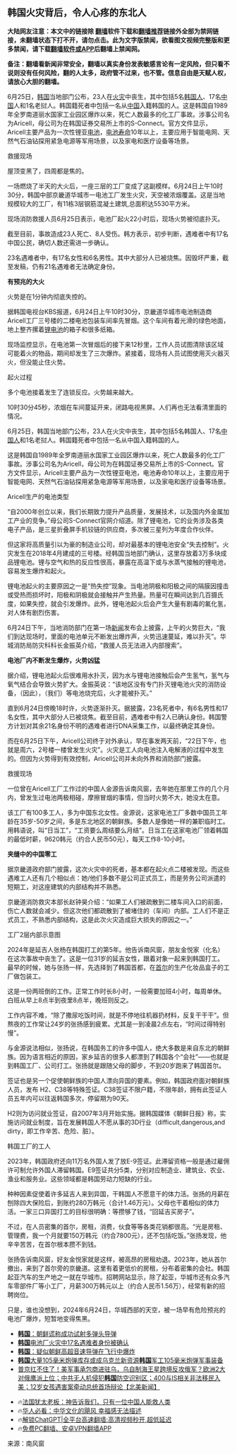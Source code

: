 <!-- 面包屑导航 --> <h2>韩国火灾背后，令人心疼的东北人</h2> <p class="notice"><b>大陆网友注意：本文中的链接除 <a href="https://github.com/bannedbook/fanqiang" >翻墙</a>软件下载和<a href="https://github.com/killgcd/justmysocks/blob/master/README.md">翻墙推荐</a>链接外全部为禁网链接，未翻墙状态下打不开，请勿点击。此为文字版禁闻，欲看图文视频完整版和更多禁闻，请下载<a href="https://github.com/bannedbook/fanqiang">翻墙软件或APP</a>后翻墙上禁闻网。</p><p>备注：翻墙看新闻非常安全，翻墙以真实身份发表敏感言论有一定风险，但只看不说则没有任何风险，翻的人太多，政府管不过来，也不管。信息自由是天赋人权，请放心大胆的翻墙。</b></p>  <div class="entry"> <p id="summary">6月25日，<a href="https://www.bannedbook.org/bnews/tag/%e9%9f%a9%e5%9b%bd/" class="st_tag internal_tag" rel="tag" title="标签 韩国 下的日志">韩国</a>当地部门公布，23人在<a href="https://www.bannedbook.org/bnews/tag/%e7%81%ab%e7%81%be/" class="st_tag internal_tag" rel="tag" title="标签 火灾 下的日志">火灾</a>中丧生，其中包括5名<a href="https://www.bannedbook.org/bnews/tag/%e9%9f%a9%e5%9b%bd%e4%ba%ba/" class="st_tag internal_tag" rel="tag" title="标签 韩国人 下的日志">韩国人</a>、17名<span class='wp_keywordlink_affiliate'><a href="https://www.bannedbook.org/" title="中国" target="_blank">中国</a></span>人和1名老挝人。韩国籍死者中包括一名从<a href="https://www.bannedbook.org/bnews/tag/%E4%B8%AD%E5%9B%BD/" class="st_tag internal_tag" rel="tag" title="标签 中国 下的日志">中国</a>入籍韩国的人。这是韩国自1989年全罗南道丽水国家工业园区爆炸以来，死亡人数最多的化工厂事故。涉事公司名为Aricell，母公司为在韩国证券交易所上市的S-Connect。官方文件显示，Aricell主要产品为一次性锂亚<a href="https://www.bannedbook.org/bnews/tag/%e7%94%b5%e6%b1%a0/" class="st_tag internal_tag" rel="tag" title="标签 电池 下的日志">电池</a>，<a href="https://www.bannedbook.org/bnews/tag/%E7%94%B5%E6%B1%A0%E5%AF%BF%E5%91%BD/" class="st_tag internal_tag" rel="tag" title="标签 电池寿命 下的日志">电池寿命</a>10年以上，主要应用于智能电网、天然气石油钻探用紧急电源等军用场景，以及家电和医疗设备等场景。</p> <p id="conimg">救援现场</p> <p>屋顶变黑了，四周都是焦的。</p> <p>一场燃烧了半天的大火后，一座三层的工厂变成了这副模样。6月24日上午10时30分，韩国中部京畿道华城市一电池工厂发生火灾，天空被浓烟覆盖。这是当地规模较大的工厂，有11栋3层钢筋混凝土建筑,总面积达5530平方米。</p> <p>现场消防救援人员6月25日表示，电池厂起火22小时后，现场火势被彻底扑灭。</p> <p>截至目前，事故造成23人死亡、8人受伤。韩方表示，初步判断，遇难者中有17名中国公民，确切人数还需进一步确认。</p> <p>23名遇难者中，有17名女性和6名男性。其中大部分人已被烧焦。因毁坏严重，截至发稿，仍有21名遇难者无法确定身份。</p> <p><strong>有预兆的大火</strong></p> <p>火势是在1分钟内彻底失控的。</p> <p>据韩国电视台KBS报道，6月24日上午10时30分，京畿道华城市电池制造商Aricell工厂三号楼的二楼电池包装车间率先冒烟。这个车间有着光滑的绿色地面，地上整齐摞着<a href="https://www.bannedbook.org/bnews/tag/%E9%94%82%E7%94%B5%E6%B1%A0/" class="st_tag internal_tag" rel="tag" title="标签 锂电池 下的日志">锂电池</a>的箱子和很多纸箱。</p> <p>现场监控显示，在电池第一次冒烟后的接下来12秒里，工作人员试图清除该区域可能着火的物品，期间却发生了三次爆炸。紧接着，现场有人员试图使用灭火器灭火，但没能止住火势。</p>  <p>起火过程</p> <p>多个电池接着发生了连锁反应。火势越来越大。</p> <p>10时30分45秒，浓烟在车间蔓延开来，闭路电视黑屏。人们再也无法看清里面的情况。</p> <p>6月25日，韩国当地部门公布，23人在火灾中丧生，其中包括5名韩国人、17名<a href="https://www.bannedbook.org/bnews/tag/%e4%b8%ad%e5%9b%bd%e4%ba%ba/" class="st_tag internal_tag" rel="tag" title="标签 中国人 下的日志">中国人</a>和1名老挝人。韩国籍死者中包括一名从中国入籍韩国的人。</p> <p>这是韩国自1989年全罗南道丽水国家工业园区爆炸以来，死亡人数最多的化工厂事故。涉事公司名为Aricell，母公司为在韩国证券交易所上市的S-Connect。官方文件显示，Aricell主要产品为一次性锂亚电池，电池寿命10年以上，主要应用于智能电网、天然气石油钻探用紧急电源等军用场景，以及家电和医疗设备等场景。</p> <p>Aricell生产的电池类型</p> <p>“自2000年创立以来，我们长期致力提升产品质量，发展技术，以及国内外金属加工产业的竞争。”母公司S-Connect官网介绍道。除了锂电池，它的业务涉及各类电子产品，是三星折叠屏手机铰链的供应商，多次被三星列为年度合作伙伴。</p> <p>但这家将高质量引以为豪的制造业公司，却对最基本的锂电池安全“失去控制”。火灾发生在2018年4月建成的三号楼。经韩国当地部门确认，这里存放着3万多块成品锂电池。锂与空气和热的反应性很高，暴露在高温下或与水蒸气接触的锂电池，容易发生爆炸和起火。</p> <p>锂电池起火的主要原因之一是“热失控”现象。当电池阴极和阳极之间的隔膜因撞击或受热而损坏时，阳极和阴极就会接触并产生热量。热量可在瞬间达到几百摄氏度，如果失控，就会引发爆炸。此外，锂电池起火后会产生大量有剧毒的氟化氢，对人体有剧烈伤害。</p> <p>6月24日下午，当地消防部门在第一场<span class='wp_keywordlink_affiliate'><a href="https://www.bannedbook.org/" title="新闻">新闻</a></span>发布会上披露，上午的火势巨大，“我们到达现场时，里面的电池单元不断发出爆炸声，火势迅速蔓延，难以扑灭”。华城消防局防灾科科长金振英介绍，“救援人员无法进入内部搜索”。</p> <p><strong>电池厂内不断发生爆炸，火势凶猛</strong></p>  <p>据介绍，锂电池起火后很难用水扑灭，因为水与锂电池接触后会产生氢气，氢气与氧气结合会导致火势扩大。金振英说：“该地区没有专门扑灭锂电池火灾的消防设备，（因此），（我们）等电池烧完后，火才能被扑灭。”</p> <p>直到6月24日傍晚18时许，火势逐渐扑灭。据披露，23名死者中，有6名男性和17名女性，其中大部分人已被烧焦。截至目前，遇难者中有2人已确认身份。韩国警方计划对其余21名身份不明的遇难者进行DNA采集工作，以最终确定其身份。</p> <p>而在6月25日下午，Aricell公司终于对外承认，早在事发两天前，“22日下午，也就是周六，2号楼一楼曾发生火灾”。火灾是工人向电池注入电解液的过程中发生的。但因为火势得到有效控制，Aricell公司并未向外界和消防部门披露。</p> <p>救援现场</p> <p>一位曾在Aricell工厂工作过的中国人金源告诉南风窗，去年她在那里工作的几个月内，曾发生过电池两极相碰，摩擦冒烟的事情，但当时火势不大，她没太在意。</p> <p>该工厂有100多工人，多为中国东北女性。金源说，这家电池工厂多数中国员工年龄在35岁-50岁之间，多是东北地区的朝鲜族。多数人是像她一样的兼职临时工。用韩语说，叫“日当工”，“工资要么周结要么月结”。日当工在这家电池厂领着韩国的最低时薪，9620韩元（约合人民币50元），每天工作8-10小时。</p> <p><strong>夹缝中的中国零工</strong></p> <p>据京畿道政府部门披露，这次火灾中的死者，基本都在起火点二楼被发现。而这些遇难工人还有几个相似点：她/他们多数不是公司正式员工，而是劳务公司派遣的短期工，对这座建筑的内部结构并不熟悉。</p> <p>京畿道消防救灾本部长赵钟昊介绍：“如果工人们被疏散到二楼车间入口的前面，伤亡人数就会减少。但这次他们都疏散到了被堵住的（车间）内部。工人们不是正式员工，不熟悉内部结构，这是此次火灾造成巨大损失的原因之一。”</p> <p>工厂2层内部示意图</p> <p>2024年是延吉人张杨在韩国打工的第5年。他告诉南风窗，朋友金悦家（化名）在这次事故中丧生了。这是一位31岁的延吉女性，跟着对象一起来到韩国打工。最早的时候，她与张扬一样，先选择到了韩国首都，在<a href="https://www.bannedbook.org/bnews/tag/%e9%a6%96%e5%b0%94/" class="st_tag internal_tag" rel="tag" title="标签 首尔 下的日志">首尔</a>的生产化妆品盒子的工厂做包装工。</p>  <p>这是一份两班倒的工作。正常工作时长8小时，一般需要加班4小时，每周单休。白班从早上8点半到夜里8点半，晚班则反之。</p> <p>工作内容不难，“除了撒尿吃饭时间，就是不停地往机器扔材料，反复干干干”。但熬夜的工作常让24岁的张扬感到疲累。尤其是一到凌晨2点左右，“时间过得特别慢”。</p> <p>与金源说法相似，张扬说，在韩国务工的许多中国人，绝大多数是来自东北的朝鲜族。因为语言相近的原因，家乡延吉的很多人都漂到了韩国各个“会社”——也就是到韩国工厂、公司打工。张扬就是跟随父母的脚步，不到20岁跑来了韩国首尔。</p> <p>签证也是另一个促使朝鲜族的中国人漂向异国的要素。例如，韩国政府面对朝鲜族人员，发布 H2、C38等特殊签证。C38签证不限户籍，不限年龄，拥有此签证人员五年内可以往返韩国多次，停留期为90天。</p> <p>H2则为访问就业签证，自2007年3月开始实施。据韩国媒体《朝鲜日报》称，实施访问就业制度，旨在发展韩国人不愿从事的3D行业（difficult,dangerous,and dirty，即工作辛苦、危险、脏）。</p> <p>韩国工厂的工人</p> <p>2023年，韩国政府还向11万名外国人发了放E-9签证。此滞留资格一般是通过雇佣许可制允许外国人滞留韩国。E9签证共分5类，分别对应制造业、建筑业、农业、渔业和服务业。这些领域都是韩国劳动力短缺的行业。</p> <p>种种因素促使着许多延吉人来到异国，干韩国人不愿意干的体力活。张扬的月薪在刨除四大保险后，到账约280万韩元（合计1.46万元）。父母也干着相似的体力活。一家三口异国打工的目标很明确：等攒够了钱，“回延吉买房子”。</p> <p>不过，在人员密集的首尔，房租，消费，伙食等等各类花销都很高。“光是房租、管理费，我一个月就要150万韩元（约合7800元），还不包括吃饭。”张扬发现，他辛辛苦苦，在首尔根本攒不到钱。</p> <p>张扬告诉南风窗，好友金悦家就是这样，被高昂的房租劝退。2023年，她从首尔撤出，来到了首尔旁的京畿道。这里有着更低价的房租，分布着密集的会社。韩国起亚汽车的生产地之一就在华城市。招聘网站显示，除了起亚，华城市还有众多汽车零部件厂等小工厂，月薪300万韩元以上（约合人民币1.56万），经常有新的招聘岗位。</p> <p>只是，谁也没想到，2024年6月24日，华城西部的天空，被一场早有危险预兆的电池厂爆炸，短暂地变得焦黑。</p>  <!--<div id="taboola-mid-1"></div>--><ul class='op-related-articles' title='相关阅读'> <li><a href='https://www.bannedbook.org/bnews/bannedvideo/20240627/2055414.html' target='_blank'><b>韩国</b>：朝鲜谎称成功试射多弹头导弹</a></li> <li><a href='https://www.bannedbook.org/bnews/itnews/20240627/2055351.html' target='_blank'><b>韩国</b>电池厂火灾中17名遇难者身份被确认</a></li> <li><a href='https://www.bannedbook.org/bnews/baitai/20240627/2055343.html' target='_blank'><b>韩国</b>：疑似朝鲜高超音速导弹在飞行中爆炸</a></li> <li><a href='https://www.bannedbook.org/bnews/sohnews/20240627/2055311.html' target='_blank'><b>韩国</b>大量105毫米炮弹库存或成乌克兰新资源<b>韩国</b>军工105毫米炮弹军事装备</a></li> <li><a href='https://www.bannedbook.org/bnews/bannedvideo/20240627/2055236.html' target='_blank'>普京扛不住了！美军事承包商进驻乌，乌自制海王星跨境反攻俄军？欧洲2大对俄鹰派上位；中共无人机侵犯<b>韩国</b>防空识别区；400与IS相关非法移民入美；12岁女孩遇害案牵动总统首场辩论【北美新闻】</a></li> </ul> <ul class="texttj"> <li>🔥<a href="https://www.bannedbook.org/bnews/ssgc/20230219/1850782.html" target="_blank">法国犹太老板：神告诉我们，只有一位中国人能救人类</a></li> <li>🔥<a href="https://www.bannedbook.org/bnews/comments/20220220/1694796.html" target="_blank">华人必看：中华文化的飓风 幸福感无法描述</a></li> <li>🔥<a href="https://github.com/bannedbook/fanqiang/wiki/V2ray%E6%9C%BA%E5%9C%BA" target="_blank">解锁ChatGPT|全平台高速翻墙:高清视频秒开,超低延迟</a></li> <li>🔥<a href="https://github.com/bannedbook/fanqiang/wiki/%E7%A6%81%E9%97%BB%E7%BD%91%E5%AE%89%E5%8D%93%E7%BF%BB%E5%A2%99%E6%96%B0%E9%97%BBAPP" target="_blank">免费PC翻墙、安卓VPN翻墙APP</a></li> </ul><p class="src-info">来源：南风窗 </p><a name='sharetosocial'></a> <div style="margin-bottom:5px;padding-bottom:5px;clear:both"> <div id="archive-pix-1" class="banner-ads"> <!-- AuctionX Display platform tag START --> <div id="27602x728x90x621x_ADSLOT1" clicktrack="%%CLICK_URL_ESC%%"></div>  <!-- AuctionX Display platform tag END --> </div> <div id="archive-pix-2" class="banner-ads"> <!-- AuctionX Display platform tag START --> <div id="27556x300x250x621x_ADSLOT1" clicktrack="%%CLICK_URL_ESC%%" style="margin:0 auto;text-align:center"></div>  <!-- AuctionX Display platform tag END --> </div> </div>  <div id="archive-pix-1" class="banner-ads"> <!-- AuctionX Display platform tag START --> <div id="27603x728x90x621x_ADSLOT1" clicktrack="%%CLICK_URL_ESC%%"></div>  <!-- AuctionX Display platform tag END --> </div> </div><!--END ENTRY--> 